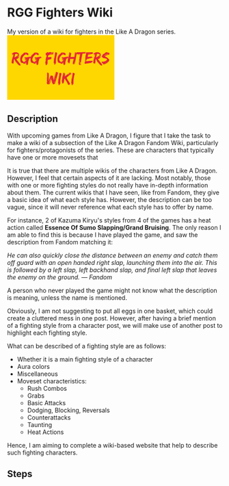 # RGG Fighters Wiki
My version of a wiki for fighters in the Like A Dragon series.
<img src="static/rggfighterswiki_logo.png">

## Description
With upcoming games from Like A Dragon, I figure that I take the task to make a wiki of a subsection of the Like A Dragon Fandom Wiki, particularly for fighters/protagonists of the series.
These are characters that typically have one or more movesets that

It is true that there are multiple wikis of the characters from Like A Dragon.
However, I feel that certain aspects of it are lacking.
Most notably, those with one or more fighting styles do not really have in-depth information about them.
The current wikis that I have seen, like from Fandom, they give a basic idea of what each style has.
However, the description can be too vague, since it will never reference what each style has to offer by name.

For instance, 2 of Kazuma Kiryu's styles from 4 of the games has a heat action called __Essence Of Sumo Slapping/Grand Bruising__.
The only reason I am able to find this is because I have played the game, and saw the description from Fandom matching it:

_He can also quickly close the distance between an enemy and catch them off guard with an open handed right slap, launching them into the air.
This is followed by a left slap, left backhand slap, and final left slap that leaves the enemy on the ground. — Fandom_

A person who never played the game might not know what the description is meaning, unless the name is mentioned.

Obviously, I am not suggesting to put all eggs in one basket, which could create a cluttered mess in one post.
However, after having a brief mention of a fighting style from a character post, we will make use of another post to highlight each fighting style.

What can be described of a fighting style are as follows:
- Whether it is a main fighting style of a character
- Aura colors
- Miscellaneous
- Moveset characteristics:
  - Rush Combos
  - Grabs
  - Basic Attacks
  - Dodging, Blocking, Reversals
  - Counterattacks
  - Taunting
  - Heat Actions

Hence, I am aiming to complete a wiki-based website that help to describe such fighting characters.

## Steps
